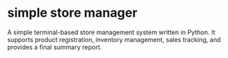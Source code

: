 # simple store manager
A simple terminal-based store management system written in Python. It supports product registration, inventory management, sales tracking, and provides a final summary report.
